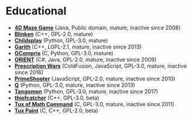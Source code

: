 [comment]: # (autogenerated content, do not edit)
# Educational

- **[4D Maze Game](../4d_maze_game.md)** (Java, Public domain, mature, inactive since 2008)
- **[Blinken](../blinken.md)** (C++, GPL-2.0, mature)
- **[Childsplay](../childsplay.md)** (Python, GPL-3.0, mature)
- **[Garith](../garith.md)** (C++, LGPL-2.1, mature, inactive since 2013)
- **[GCompris](../gcompris.md)** (C, Python, GPL-3.0, mature)
- **[ORIENT](../orient.md)** (C#, Java, GPL-2.0, mature, inactive since 2009)
- **[Prescription Wars](../prescription_wars.md)** (ColdFusion, JavaScript, GPL-3.0, mature, inactive since 2016)
- **[PrimeShooter](../primeshooter.md)** (JavaScript, GPL-2.0, mature, inactive since 2010)
- **[Q](../q.md)** (Python, GPL-3.0, mature, inactive since 2013)
- **[Tangomon](../tangomon.md)** (Python, GPL-3.0, mature, inactive since 2017)
- **[thiefcatcher](../thiefcatcher.md)** (C++, GPL-3.0, beta)
- **[Tux of Math Command](../tux_of_math_command.md)** (C, GPL-3.0, mature, inactive since 2011)
- **[Tux Paint](../tux_paint.md)** (C, C++, GPL-2.0, beta)